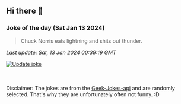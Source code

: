 ## Hi there 👋

### Joke of the day (Sat Jan 13 2024)
<!-- joke -->
>Chuck Norris eats lightning and shits out thunder.
<!-- /joke -->

*Last update: Sat, 13 Jan 2024 00:39:19 GMT*

[![Update joke](https://github.com/nclskfm/nclskfm/actions/workflows/joke.yml/badge.svg)](https://github.com/nclskfm/nclskfm/actions/workflows/joke.yml)

<br><br>
Disclaimer: The jokes are from the [Geek-Jokes-api](https://github.com/sameerkumar18/geek-joke-api) and are randomly selected. That's why they are unfortunately often not funny. :D
